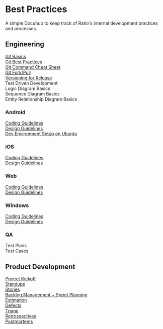 Best Practices
============

A simple Docuhub to keep track of Ratio's internal development practices and processes.

Engineering
---
[Git Basics](../master/pages/git_basics.md)  
[Git Best Practices](../master/pages/git_best_practices.md)  
[Git Command Cheat Sheet](../master/pages/git_commands.md)  
[Git Fork/Pull](../master/pages/github_branching_and_pull_requests.md)  
[Versioning for Release](../master/pages/versioning_for_release.md)  
Test Driven Development  
Logic Diagram Basics  
Sequence Diagram Basics  
Entity Relationship Diagram Basics  

### Android
[Coding Guidelines](../master/pages/android/code_guidelines.md)  
[Design Guidelines](../master/pages/android/design_guidelines.md)  
[Dev Environment Setup on Ubuntu](../master/pages/android/android_ubuntu_setup.md)  

### iOS
[Coding Guidelines](../master/pages/ios/code_guidelines.md)  
[Design Guidelines](../master/pages/ios/design_guidelines.md)  

### Web
[Coding Guidelines](../master/pages/web/javascript_code_guidelines.md)  
[Design Guidelines](../master/pages/web/design_guidelines.md)  

### Windows
[Coding Guidelines](../master/pages/windows/code_guidelines.md)  
[Design Guidelines](../master/pages/windows/design_guidelines.md)  

### QA
Test Plans  
Test Cases  

Product Development
---
[Project Kickoff](../master/pages/projectkickoff.md)  
[Standups](../master/pages/standups.md)  
[Stories](../master/pages/stories.md)  
[Backlog Management + Sprint Planning](../master/pages/sprint_planning.md)  
[Estimation](../master/pages/estimation.md)  
[Defects](../master/pages/defects.md)  
[Triage](../master/pages/triage.md)  
[Retrospectives](../master/pages/retrospectives.md)  
[Postmortems](../master/pages/postmortems.md)
